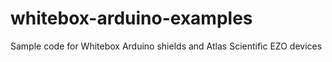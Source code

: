 # whitebox-arduino-examples
Sample code for Whitebox Arduino shields and Atlas Scientific EZO devices
